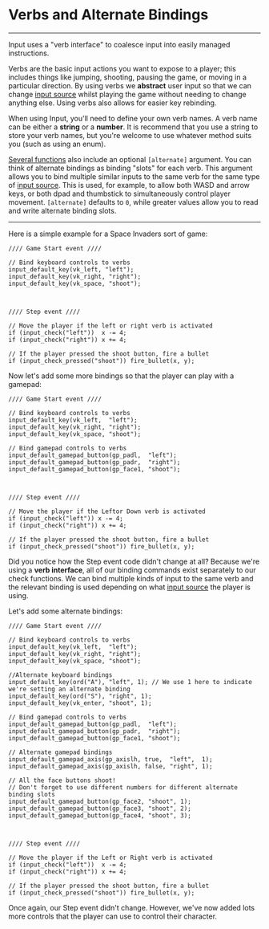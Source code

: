# Verbs and Alternate Bindings

---

Input uses a "verb interface" to coalesce input into easily managed instructions.

Verbs are the basic input actions you want to expose to a player; this includes things like jumping, shooting, pausing the game, or moving in a particular direction. By using verbs we **abstract** user input so that we can change [input source](Input-Sources) whilst playing the game without needing to change anything else. Using verbs also allows for easier key rebinding.

When using Input, you'll need to define your own verb names. A verb name can be either a **string** or a **number**. It is recommend that you use a string to store your verb names, but you're welcome to use whatever method suits you (such as using an enum).

[Several functions](Functions-(Default-Bindings)) also include an optional `[alternate]` argument. You can think of alternate bindings as binding "slots" for each verb. This argument allows you to bind multiple similar inputs to the same verb for the same type of [input source](Input-Sources). This is used, for example, to allow both WASD and arrow keys, or both dpad and thumbstick to simultaneously control player movement. `[alternate]` defaults to `0`, while greater values allow you to read and write alternate binding slots.

-----

Here is a simple example for a Space Invaders sort of game:

```GML
//// Game Start event ////

// Bind keyboard controls to verbs
input_default_key(vk_left, "left");
input_default_key(vk_right, "right");
input_default_key(vk_space, "shoot");



//// Step event ////

// Move the player if the left or right verb is activated
if (input_check("left"))  x -= 4;
if (input_check("right")) x += 4;

// If the player pressed the shoot button, fire a bullet
if (input_check_pressed("shoot")) fire_bullet(x, y);
```

Now let's add some more bindings so that the player can play with a gamepad:

```GML
//// Game Start event ////

// Bind keyboard controls to verbs
input_default_key(vk_left,  "left");
input_default_key(vk_right, "right");
input_default_key(vk_space, "shoot");

// Bind gamepad controls to verbs
input_default_gamepad_button(gp_padl,  "left");
input_default_gamepad_button(gp_padr,  "right");
input_default_gamepad_button(gp_face1, "shoot");



//// Step event ////

// Move the player if the Leftor Down verb is activated
if (input_check("left")) x -= 4;
if (input_check("right")) x += 4;

// If the player pressed the shoot button, fire a bullet
if (input_check_pressed("shoot")) fire_bullet(x, y);
```

Did you notice how the Step event code didn't change at all? Because we're using a **verb interface**, all of our binding commands exist separately to our check functions. We can bind multiple kinds of input to the same verb and the relevant binding is used depending on what [input source](Input-Sources) the player is using.

Let's add some alternate bindings:

```GML
//// Game Start event ////

// Bind keyboard controls to verbs
input_default_key(vk_left,  "left");
input_default_key(vk_right, "right");
input_default_key(vk_space, "shoot");

//Alternate keyboard bindings
input_default_key(ord("A"), "left", 1); // We use 1 here to indicate we're setting an alternate binding
input_default_key(ord("S"), "right", 1);
input_default_key(vk_enter, "shoot", 1);

// Bind gamepad controls to verbs
input_default_gamepad_button(gp_padl,  "left");
input_default_gamepad_button(gp_padr,  "right");
input_default_gamepad_button(gp_face1, "shoot");

// Alternate gamepad bindings
input_default_gamepad_axis(gp_axislh, true,  "left",  1);
input_default_gamepad_axis(gp_axislh, false, "right", 1);

// All the face buttons shoot!
// Don't forget to use different numbers for different alternate binding slots
input_default_gamepad_button(gp_face2, "shoot", 1);
input_default_gamepad_button(gp_face3, "shoot", 2);
input_default_gamepad_button(gp_face4, "shoot", 3);



//// Step event ////

// Move the player if the Left or Right verb is activated
if (input_check("left"))  x -= 4;
if (input_check("right")) x += 4;

// If the player pressed the shoot button, fire a bullet
if (input_check_pressed("shoot")) fire_bullet(x, y);
```

Once again, our Step event didn't change. However, we've now added lots more controls that the player can use to control their character.
